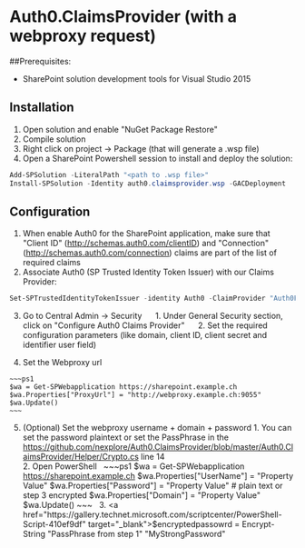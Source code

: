 # Auth0.ClaimsProvider (with a webproxy request)

##Prerequisites:
- SharePoint solution development tools for Visual Studio 2015

## Installation

  1. Open solution and enable "NuGet Package Restore"
  2. Compile solution
  3. Right click on project -> Package (that will generate a .wsp file)
  4. Open a SharePoint Powershell session to install and deploy the solution:

  ~~~ps1
  Add-SPSolution -LiteralPath "<path to .wsp file>"
  Install-SPSolution -Identity auth0.claimsprovider.wsp -GACDeployment
  ~~~
  
## Configuration  
  1. When enable Auth0 for the SharePoint application, make sure that "Client ID" (http://schemas.auth0.com/clientID) and       "Connection" (http://schemas.auth0.com/connection) claims are part of the list of required claims  
  2. Associate Auth0 (SP Trusted Identity Token Issuer) with our Claims Provider: 
  
  ~~~ps1
  Set-SPTrustedIdentityTokenIssuer -identity Auth0 -ClaimProvider "Auth0FederatedUsers"  
  ~~~
  
  3. Go to Central Admin -> Security      
    1. Under General Security section, click on "Configure Auth0 Claims Provider"      
    2. Set the required configuration parameters (like domain, client ID, client secret and identifier user field)
  
  4. Set the Webproxy url
  
    ~~~ps1
    $wa = Get-SPWebapplication https://sharepoint.example.ch
    $wa.Properties["ProxyUrl"] = "http://webproxy.example.ch:9055"
    $wa.Update()
    ~~~

  5. (Optional) Set the webproxy username + domain + password
    1. You can set the password plaintext or set the PassPhrase in the https://github.com/nexplore/Auth0.ClaimsProvider/blob/master/Auth0.ClaimsProvider/Helper/Crypto.cs line 14  
    2. Open PowerShell  
    ~~~ps1
    $wa = Get-SPWebapplication https://sharepoint.example.ch
    $wa.Properties["UserName"] = "Property Value"
    $wa.Properties["Password"] = "Property Value" # plain text or step 3 encrypted 
    $wa.Properties["Domain"] = "Property Value"
    $wa.Update()
    ~~~
    3. <a href="https://gallery.technet.microsoft.com/scriptcenter/PowerShell-Script-410ef9df" target="_blank">$encryptedpassowrd = Encrypt-String "PassPhrase from step 1" "MyStrongPassword"</a>
